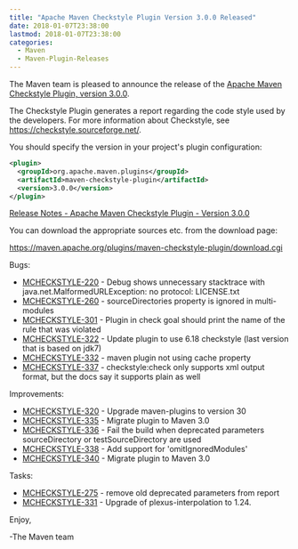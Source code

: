 ```yaml
---
title: "Apache Maven Checkstyle Plugin Version 3.0.0 Released"
date: 2018-01-07T23:38:00
lastmod: 2018-01-07T23:38:00
categories:
  - Maven
  - Maven-Plugin-Releases
---
```

The Maven team is pleased to announce the release of the 
[Apache Maven Checkstyle Plugin, version 3.0.0](https://maven.apache.org/plugins/maven-checkstyle-plugin/).

The Checkstyle Plugin generates a report regarding the code style used by the
developers. For more information about Checkstyle, see
https://checkstyle.sourceforge.net/.

You should specify the version in your project's plugin configuration:

```xml
<plugin>
  <groupId>org.apache.maven.plugins</groupId>
  <artifactId>maven-checkstyle-plugin</artifactId>
  <version>3.0.0</version>
</plugin>
``` 

<!-- more -->

[Release Notes - Apache Maven Checkstyle Plugin - Version 3.0.0](https://issues.apache.org/jira/secure/ReleaseNote.jspa?projectId=12317223&version=12333072)

You can download the appropriate sources etc. from the download page:

https://maven.apache.org/plugins/maven-checkstyle-plugin/download.cgi

Bugs:

 * [MCHECKSTYLE-220](https://issues.apache.org/jira/browse/MCHECKSTYLE-220) - Debug shows unnecessary stacktrace with java.net.MalformedURLException: no protocol: LICENSE.txt
 * [MCHECKSTYLE-260](https://issues.apache.org/jira/browse/MCHECKSTYLE-260) - sourceDirectories property is ignored in multi-modules
 * [MCHECKSTYLE-301](https://issues.apache.org/jira/browse/MCHECKSTYLE-301) - Plugin in check goal should print the name of the rule that was violated
 * [MCHECKSTYLE-322](https://issues.apache.org/jira/browse/MCHECKSTYLE-322) - Update plugin to use 6.18 checkstyle (last version that is based on jdk7)
 * [MCHECKSTYLE-332](https://issues.apache.org/jira/browse/MCHECKSTYLE-332) - maven plugin not using cache property
 * [MCHECKSTYLE-337](https://issues.apache.org/jira/browse/MCHECKSTYLE-337) - checkstyle:check only supports xml output format, but the docs say it supports plain as well

Improvements:

 * [MCHECKSTYLE-320](https://issues.apache.org/jira/browse/MCHECKSTYLE-320) - Upgrade maven-plugins to version 30
 * [MCHECKSTYLE-335](https://issues.apache.org/jira/browse/MCHECKSTYLE-335) - Migrate plugin to Maven 3.0
 * [MCHECKSTYLE-336](https://issues.apache.org/jira/browse/MCHECKSTYLE-336) - Fail the build when deprecated parameters sourceDirectory or testSourceDirectory are used
 * [MCHECKSTYLE-338](https://issues.apache.org/jira/browse/MCHECKSTYLE-338) - Add support for 'omitIgnoredModules'
 * [MCHECKSTYLE-340](https://issues.apache.org/jira/browse/MCHECKSTYLE-340) - Migrate plugin to Maven 3.0

Tasks:

 * [MCHECKSTYLE-275](https://issues.apache.org/jira/browse/MCHECKSTYLE-275) - remove old deprecated parameters from report
 * [MCHECKSTYLE-331](https://issues.apache.org/jira/browse/MCHECKSTYLE-331) - Upgrade of plexus-interpolation to 1.24.

Enjoy,

-The Maven team

